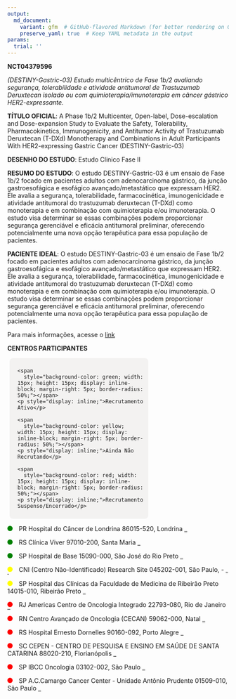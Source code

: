 ```yaml
---
output: 
  md_document:
    variant: gfm  # GitHub-flavored Markdown (for better rendering on GitHub)
    preserve_yaml: true  # Keep YAML metadata in the output
params:
  trial: ''
---
```


**NCT04379596**

*(DESTINY-Gastric-03) Estudo multicêntrico de Fase 1b/2 avaliando
segurança, tolerabilidade e atividade antitumoral de Trastuzumab
Deruxtecan isolado ou com quimioterapia/imunoterapia em câncer gástrico
HER2-expressante.*

**TÍTULO OFICIAL**: A Phase 1b/2 Multicenter, Open-label,
Dose-escalation and Dose-expansion Study to Evaluate the Safety,
Tolerability, Pharmacokinetics, Immunogenicity, and Antitumor Activity
of Trastuzumab Deruxtecan (T-DXd) Monotherapy and Combinations in Adult
Participants With HER2-expressing Gastric Cancer (DESTINY-Gastric-03)

**DESENHO DO ESTUDO**: Estudo Clinico Fase II

**RESUMO DO ESTUDO**: O estudo DESTINY-Gastric-03 é um ensaio de Fase
1b/2 focado em pacientes adultos com adenocarcinoma gástrico, da junção
gastroesofágica e esofágico avançado/metastático que expressam HER2. Ele
avalia a segurança, tolerabilidade, farmacocinética, imunogenicidade e
atividade antitumoral do trastuzumab deruxtecan (T-DXd) como monoterapia
e em combinação com quimioterapia e/ou imunoterapia. O estudo visa
determinar se essas combinações podem proporcionar segurança gerenciável
e eficácia antitumoral preliminar, oferecendo potencialmente uma nova
opção terapêutica para essa população de pacientes.

**PACIENTE IDEAL**: O estudo DESTINY-Gastric-03 é um ensaio de Fase 1b/2
focado em pacientes adultos com adenocarcinoma gástrico, da junção
gastroesofágica e esofágico avançado/metastático que expressam HER2. Ele
avalia a segurança, tolerabilidade, farmacocinética, imunogenicidade e
atividade antitumoral do trastuzumab deruxtecan (T-DXd) como monoterapia
e em combinação com quimioterapia e/ou imunoterapia. O estudo visa
determinar se essas combinações podem proporcionar segurança gerenciável
e eficácia antitumoral preliminar, oferecendo potencialmente uma nova
opção terapêutica para essa população de pacientes.

Para mais informações, acesse o
[link](https://clinicaltrials.gov/ct2/show/NCT04379596)

**CENTROS PARTICIPANTES**

<div style="margin-bottom: 8px; margin-left: 5px; padding: 8px; max-width: 300px; background-color: #f3f2f1; border-radius: 8px;">

<div style="margin-left: 10px;">

    <span 
      style="background-color: green; width: 15px; height: 15px; display: inline-block; margin-right: 5px; border-radius: 50%;"></span>
    <p style="display: inline;">Recrutamento Ativo</p>

</div>

<div style="margin-left: 10px;">

    <span 
      style="background-color: yellow; width: 15px; height: 15px; display: inline-block; margin-right: 5px; border-radius: 50%;"></span>
    <p style="display: inline;">Ainda Não Recrutando</p>

</div>

<div style="margin-left: 10px;">

    <span 
      style="background-color: red; width: 15px; height: 15px; display: inline-block; margin-right: 5px; border-radius: 50%;"></span>
    <p style="display: inline;">Recrutamento Suspenso/Encerrado</p>

</div>

</div>

<span style="display: inline-block; width: 12px; height: 12px; border-radius: 50%; margin-right: 10px; padding-bottom: 0px; background-color: green;"></span>
PR Hospital do Câncer de Londrina 86015-520, Londrina
<span style="color: #2E4A7F; text-decoration: none; font-weight: 500; font-size: 0.8">[REPORTAR
ERRO](https://flazar.shinyapps.io/formsapp?study_nct_id=NCT04379596&location_id=RESEARCHSITELONDRINA86015520BRAZIL&location_full_name=Hospital%20do%20C%C3%A2ncer%20de%20Londrina%2C%2086015-520%2C%20Londrina&form_type=Reportar%20Erro)</span>

<span style="display: inline-block; width: 12px; height: 12px; border-radius: 50%; margin-right: 10px; padding-bottom: 0px; background-color: green;"></span>
RS Clínica Viver 97010-200, Santa Maria
<span style="color: #2E4A7F; text-decoration: none; font-weight: 500; font-size: 0.8">[REPORTAR
ERRO](https://flazar.shinyapps.io/formsapp?study_nct_id=NCT04379596&location_id=RESEARCHSITESANTAMARIA97015450BRAZIL&location_full_name=Cl%C3%ADnica%20Viver%2C%2097010-200%2C%20Santa%20Maria&form_type=Reportar%20Erro)</span>

<span style="display: inline-block; width: 12px; height: 12px; border-radius: 50%; margin-right: 10px; padding-bottom: 0px; background-color: green;"></span>
SP Hospital de Base 15090-000, São José do Rio Preto
<span style="color: #2E4A7F; text-decoration: none; font-weight: 500; font-size: 0.8">[REPORTAR
ERRO](https://flazar.shinyapps.io/formsapp?study_nct_id=NCT04379596&location_id=RESEARCHSITESAOJOSEDORIOPRETO15090000BRAZIL&location_full_name=Hospital%20de%20Base%2C%2015090-000%2C%20S%C3%A3o%20Jos%C3%A9%20do%20Rio%20Preto&form_type=Reportar%20Erro)</span>

<span style="display: inline-block; width: 12px; height: 12px; border-radius: 50%; margin-right: 10px; padding-bottom: 0px; background-color: yellow;"></span>
CNI (Centro Não-Identificado) Research Site 045202-001, São Paulo, -
<span style="color: #2E4A7F; text-decoration: none; font-weight: 500; font-size: 0.8">[IDENTIFICAR
CENTRO](https://flazar.shinyapps.io/formsapp?study_nct_id=NCT04379596&location_id=RESEARCHSITESAOPAULO045202001BRAZIL&location_full_name=%28Centro%20N%C3%A3o-Identificado%29%2C%20Research%20Site%20045202-001%2C%20S%C3%A3o%20Paulo%2C%20%20-%20&form_type=Identificar%20Centro)</span>

<span style="display: inline-block; width: 12px; height: 12px; border-radius: 50%; margin-right: 10px; padding-bottom: 0px; background-color: yellow;"></span>
SP Hospital das Clínicas da Faculdade de Medicina de Ribeirão Preto
14015-010, Ribeirão Preto
<span style="color: #2E4A7F; text-decoration: none; font-weight: 500; font-size: 0.8">[REPORTAR
ERRO](https://flazar.shinyapps.io/formsapp?study_nct_id=NCT04379596&location_id=RESEARCHSITERIBEIRAOPRETO14051140BRAZIL&location_full_name=Hospital%20das%20Cl%C3%ADnicas%20da%20Faculdade%20de%20Medicina%20de%20Ribeir%C3%A3o%20Preto%2C%2014015-010%2C%20Ribeir%C3%A3o%20Preto&form_type=Reportar%20Erro)</span>

<span style="display: inline-block; width: 12px; height: 12px; border-radius: 50%; margin-right: 10px; padding-bottom: 0px; background-color: red;"></span>
RJ Americas Centro de Oncologia Integrado 22793-080, Rio de Janeiro
<span style="color: #2E4A7F; text-decoration: none; font-weight: 500; font-size: 0.8">[REPORTAR
ERRO](https://flazar.shinyapps.io/formsapp?study_nct_id=NCT04379596&location_id=RESEARCHSITERIODEJANEIRO22793080BRAZIL&location_full_name=Americas%20Centro%20de%20Oncologia%20Integrado%2C%2022793-080%2C%20Rio%20de%20Janeiro&form_type=Reportar%20Erro)</span>

<span style="display: inline-block; width: 12px; height: 12px; border-radius: 50%; margin-right: 10px; padding-bottom: 0px; background-color: red;"></span>
RN Centro Avançado de Oncologia (CECAN) 59062-000, Natal
<span style="color: #2E4A7F; text-decoration: none; font-weight: 500; font-size: 0.8">[REPORTAR
ERRO](https://flazar.shinyapps.io/formsapp?study_nct_id=NCT04379596&location_id=RESEARCHSITENATAL59075740BRAZIL&location_full_name=Centro%20Avan%C3%A7ado%20de%20Oncologia%20%28CECAN%29%2C%2059062-000%2C%20Natal&form_type=Reportar%20Erro)</span>

<span style="display: inline-block; width: 12px; height: 12px; border-radius: 50%; margin-right: 10px; padding-bottom: 0px; background-color: red;"></span>
RS Hospital Ernesto Dornelles 90160-092, Porto Alegre
<span style="color: #2E4A7F; text-decoration: none; font-weight: 500; font-size: 0.8">[REPORTAR
ERRO](https://flazar.shinyapps.io/formsapp?study_nct_id=NCT04379596&location_id=RESEARCHSITEPORTOALEGRE90160093BRAZIL&location_full_name=Hospital%20Ernesto%20Dornelles%2C%2090160-092%2C%20Porto%20Alegre&form_type=Reportar%20Erro)</span>

<span style="display: inline-block; width: 12px; height: 12px; border-radius: 50%; margin-right: 10px; padding-bottom: 0px; background-color: red;"></span>
SC CEPEN - CENTRO DE PESQUISA E ENSINO EM SAÚDE DE SANTA CATARINA
88020-210, Florianópolis
<span style="color: #2E4A7F; text-decoration: none; font-weight: 500; font-size: 0.8">[REPORTAR
ERRO](https://flazar.shinyapps.io/formsapp?study_nct_id=NCT04379596&location_id=RESEARCHSITEFLORIANOPOLIS88020210BRAZIL&location_full_name=CEPEN%20-%20CENTRO%20DE%20PESQUISA%20E%20ENSINO%20EM%20SA%C3%9ADE%20DE%20SANTA%20CATARINA%2C%2088020-210%2C%20Florian%C3%B3polis&form_type=Reportar%20Erro)</span>

<span style="display: inline-block; width: 12px; height: 12px; border-radius: 50%; margin-right: 10px; padding-bottom: 0px; background-color: red;"></span>
SP IBCC Oncologia 03102-002, São Paulo
<span style="color: #2E4A7F; text-decoration: none; font-weight: 500; font-size: 0.8">[REPORTAR
ERRO](https://flazar.shinyapps.io/formsapp?study_nct_id=NCT04379596&location_id=RESEARCHSITESAOPAULO03102002BRAZIL&location_full_name=IBCC%20Oncologia%2C%2003102-002%2C%20S%C3%A3o%20Paulo&form_type=Reportar%20Erro)</span>

<span style="display: inline-block; width: 12px; height: 12px; border-radius: 50%; margin-right: 10px; padding-bottom: 0px; background-color: red;"></span>
SP A.C.Camargo Cancer Center - Unidade Antônio Prudente 01509-010, São
Paulo
<span style="color: #2E4A7F; text-decoration: none; font-weight: 500; font-size: 0.8">[REPORTAR
ERRO](https://flazar.shinyapps.io/formsapp?study_nct_id=NCT04379596&location_id=RESEARCHSITESAOPAULO01509900BRAZIL&location_full_name=A.C.Camargo%20Cancer%20Center%20-%20Unidade%20Ant%C3%B4nio%20Prudente%2C%2001509-010%2C%20S%C3%A3o%20Paulo&form_type=Reportar%20Erro)</span>
